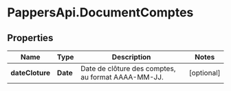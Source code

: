 # PappersApi.DocumentComptes

## Properties

Name | Type | Description | Notes
------------ | ------------- | ------------- | -------------
**dateCloture** | **Date** | Date de clôture des comptes, au format AAAA-MM-JJ. | [optional] 


